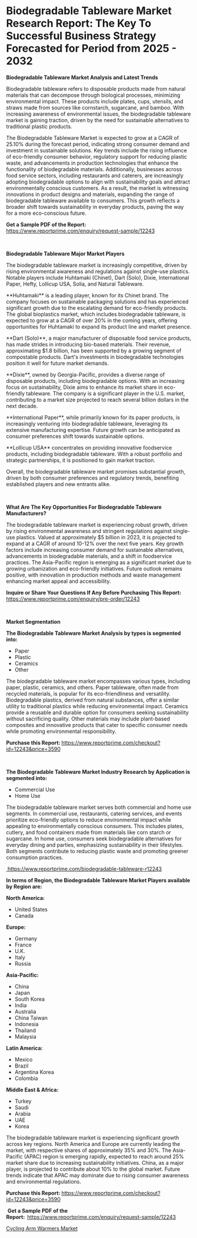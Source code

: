 <p><h1>Biodegradable Tableware Market Research Report: The Key To Successful Business Strategy Forecasted for Period from 2025 - 2032</h1></p><p><strong>Biodegradable Tableware Market Analysis and Latest Trends</strong></p>
<p><p>Biodegradable tableware refers to disposable products made from natural materials that can decompose through biological processes, minimizing environmental impact. These products include plates, cups, utensils, and straws made from sources like cornstarch, sugarcane, and bamboo. With increasing awareness of environmental issues, the biodegradable tableware market is gaining traction, driven by the need for sustainable alternatives to traditional plastic products.</p><p>The Biodegradable Tableware Market is expected to grow at a CAGR of 25.10% during the forecast period, indicating strong consumer demand and investment in sustainable solutions. Key trends include the rising influence of eco-friendly consumer behavior, regulatory support for reducing plastic waste, and advancements in production technologies that enhance the functionality of biodegradable materials. Additionally, businesses across food service sectors, including restaurants and caterers, are increasingly adopting biodegradable options to align with sustainability goals and attract environmentally conscious customers. As a result, the market is witnessing innovations in product designs and materials, expanding the range of biodegradable tableware available to consumers. This growth reflects a broader shift towards sustainability in everyday products, paving the way for a more eco-conscious future.</p></p>
<p><strong>Get a Sample PDF of the Report:&nbsp;</strong> <a href="https://www.reportprime.com/enquiry/request-sample/12243?utm_campaign=1892&utm_medium=2&utm_source=Github&utm_content=ia&utm_term=18032025&utm_id=biodegradable-tableware">https://www.reportprime.com/enquiry/request-sample/12243</a></p>
<p>&nbsp;</p>
<p><strong>Biodegradable Tableware Major Market Players</strong></p>
<p><p>The biodegradable tableware market is increasingly competitive, driven by rising environmental awareness and regulations against single-use plastics. Notable players include Huhtamaki (Chinet), Dart (Solo), Dixie, International Paper, Hefty, Lollicup USA, Solia, and Natural Tableware.</p><p>**Huhtamaki** is a leading player, known for its Chinet brand. The company focuses on sustainable packaging solutions and has experienced significant growth due to the escalating demand for eco-friendly products. The global bioplastics market, which includes biodegradable tableware, is expected to grow at a CAGR of over 20% in the coming years, offering opportunities for Huhtamaki to expand its product line and market presence.</p><p>**Dart (Solo)**, a major manufacturer of disposable food service products, has made strides in introducing bio-based materials. Their revenue, approximating $1.8 billion, has been supported by a growing segment of compostable products. Dart's investments in biodegradable technologies position it well for future market demands.</p><p>**Dixie**, owned by Georgia-Pacific, provides a diverse range of disposable products, including biodegradable options. With an increasing focus on sustainability, Dixie aims to enhance its market share in eco-friendly tableware. The company is a significant player in the U.S. market, contributing to a market size projected to reach several billion dollars in the next decade.</p><p>**International Paper**, while primarily known for its paper products, is increasingly venturing into biodegradable tableware, leveraging its extensive manufacturing expertise. Future growth can be anticipated as consumer preferences shift towards sustainable options.</p><p>**Lollicup USA** concentrates on providing innovative foodservice products, including biodegradable tableware. With a robust portfolio and strategic partnerships, it is positioned to gain market traction.</p><p>Overall, the biodegradable tableware market promises substantial growth, driven by both consumer preferences and regulatory trends, benefiting established players and new entrants alike.</p></p>
<p>&nbsp;</p>
<p><strong>What Are The Key Opportunities For Biodegradable Tableware Manufacturers?</strong></p>
<p><p>The biodegradable tableware market is experiencing robust growth, driven by rising environmental awareness and stringent regulations against single-use plastics. Valued at approximately $5 billion in 2023, it is projected to expand at a CAGR of around 10-12% over the next five years. Key growth factors include increasing consumer demand for sustainable alternatives, advancements in biodegradable materials, and a shift in foodservice practices. The Asia-Pacific region is emerging as a significant market due to growing urbanization and eco-friendly initiatives. Future outlook remains positive, with innovation in production methods and waste management enhancing market appeal and accessibility.</p></p>
<p><strong>Inquire or Share Your Questions If Any Before Purchasing This Report:</strong> <a href="https://www.reportprime.com/enquiry/pre-order/12243?utm_campaign=1892&utm_medium=2&utm_source=Github&utm_content=ia&utm_term=18032025&utm_id=biodegradable-tableware">https://www.reportprime.com/enquiry/pre-order/12243</a></p>
<p>&nbsp;</p>
<p><strong>Market Segmentation</strong></p>
<p><strong>The Biodegradable Tableware Market Analysis by types is segmented into:</strong></p>
<p><ul><li>Paper</li><li>Plastic</li><li>Ceramics</li><li>Other</li></ul></p>
<p><p>The biodegradable tableware market encompasses various types, including paper, plastic, ceramics, and others. Paper tableware, often made from recycled materials, is popular for its eco-friendliness and versatility. Biodegradable plastics, derived from natural substances, offer a similar utility to traditional plastics while reducing environmental impact. Ceramics provide a reusable and durable option for consumers seeking sustainability without sacrificing quality. Other materials may include plant-based composites and innovative products that cater to specific consumer needs while promoting environmental responsibility.</p></p>
<p><strong>Purchase this Report:&nbsp;</strong><a href="https://www.reportprime.com/checkout?id=12243&price=3590&utm_campaign=1892&utm_medium=2&utm_source=Github&utm_content=ia&utm_term=18032025&utm_id=biodegradable-tableware">https://www.reportprime.com/checkout?id=12243&price=3590</a></p>
<p>&nbsp;</p>
<p><strong>The Biodegradable Tableware Market Industry Research by Application is segmented into:</strong></p>
<p><ul><li>Commercial Use</li><li>Home Use</li></ul></p>
<p><p>The biodegradable tableware market serves both commercial and home use segments. In commercial use, restaurants, catering services, and events prioritize eco-friendly options to reduce environmental impact while appealing to environmentally conscious consumers. This includes plates, cutlery, and food containers made from materials like corn starch or sugarcane. In home use, consumers seek biodegradable alternatives for everyday dining and parties, emphasizing sustainability in their lifestyles. Both segments contribute to reducing plastic waste and promoting greener consumption practices.</p></p>
<p><a href="https://www.reportprime.com/biodegradable-tableware-r12243?utm_campaign=1892&utm_medium=2&utm_source=Github&utm_content=ia&utm_term=18032025&utm_id=biodegradable-tableware">&nbsp;https://www.reportprime.com/biodegradable-tableware-r12243</a></p>
<p><strong>In terms of Region, the Biodegradable Tableware Market Players available by Region are:</strong></p>
<p>
    <p> <strong> North America: </strong>
        <ul>
            <li>United States</li>
            <li>Canada</li>
        </ul>
        </p> 
    <p> <strong> Europe: </strong>
        <ul>
            <li>Germany</li>
            <li>France</li>
            <li>U.K.</li>
            <li>Italy</li>
            <li>Russia</li>
        </ul>
        </p> 
    <p> <strong> Asia-Pacific: </strong>
        <ul>
            <li>China</li>
            <li>Japan</li>
            <li>South Korea</li>
            <li>India</li>
            <li>Australia</li>
            <li>China Taiwan</li>
            <li>Indonesia</li>
            <li>Thailand</li>
            <li>Malaysia</li>
        </ul>
        </p> 
    <p> <strong> Latin America: </strong>
        <ul>
            <li>Mexico</li>
            <li>Brazil</li>
            <li>Argentina Korea</li>
            <li>Colombia</li>
        </ul>
        </p> 
    <p> <strong> Middle East & Africa: </strong>
        <ul>
            <li>Turkey</li>
            <li>Saudi</li>
            <li>Arabia</li>
            <li>UAE</li>
            <li>Korea</li>
        </ul>
    </p>
    </p>
<p><p>The biodegradable tableware market is experiencing significant growth across key regions. North America and Europe are currently leading the market, with respective shares of approximately 35% and 30%. The Asia-Pacific (APAC) region is emerging rapidly, expected to reach around 25% market share due to increasing sustainability initiatives. China, as a major player, is projected to contribute about 10% to the global market. Future trends indicate that APAC may dominate due to rising consumer awareness and environmental regulations.</p></p>
<p><strong>Purchase this Report: </strong><a href="https://www.reportprime.com/checkout?id=12243&price=3590&utm_campaign=1892&utm_medium=2&utm_source=Github&utm_content=ia&utm_term=18032025&utm_id=biodegradable-tableware">https://www.reportprime.com/checkout?id=12243&price=3590</a></p>
<p>&nbsp;<strong>Get a Sample PDF of the Report:&nbsp;&nbsp;</strong><a href="https://www.reportprime.com/enquiry/request-sample/12243?utm_campaign=1892&utm_medium=2&utm_source=Github&utm_content=ia&utm_term=18032025&utm_id=biodegradable-tableware">https://www.reportprime.com/enquiry/request-sample/12243</a></p>
<p><strong></strong></p>
<p><p><a href="https://github.com/provorikovar/Market-Research-Report-List-7/blob/main/cycling-arm-warmers-market.md?utm_campaign=1892&utm_medium=2&utm_source=Github&utm_content=ia&utm_term=18032025&utm_id=biodegradable-tableware">Cycling Arm Warmers Market</a></p></p>